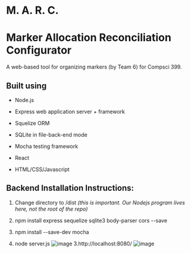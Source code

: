 # M. A. R. C.
# Marker Allocation Reconciliation Configurator 
A web-based tool for organizing markers (by Team 6) for Compsci 399.

## Built using
+ Node.js
+ Express web application server + framework

+ Squelize ORM
+ SQLite in file-back-end mode

+ Mocha testing framework

+ React
+ HTML/CSS/Javascript

## Backend Installation Instructions:
1. Change directory to /dist *(this is important. Our Nodejs program lives here, not the root of the repo)*

2. npm install express sequelize sqlite3 body-parser cors --save
3. npm install --save-dev mocha
4. node server.js
![image](https://user-images.githubusercontent.com/69673783/113281638-5221bf00-9342-11eb-8d0d-4f2883ee5fb3.png)
3.http://localhost:8080/
![image](https://user-images.githubusercontent.com/69673783/113281683-65cd2580-9342-11eb-8ccf-88ad27b1777f.png)
